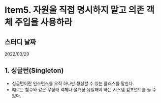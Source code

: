 # Item5. 자원을 직접 명시하지 말고 의존 객체 주입을 사용하라

## 스터디 날짜
2022/03/29

## 1. 싱글턴(Singleton)
- 싱글턴이란 인스턴스를 오직 하나만 생성할 수 있는 클래스를 말한다.
- 예로는 함수와 같은 무상태 객체나 설계상 유일해야 하는 시스템 컴포넌트를 들 수 있다.
